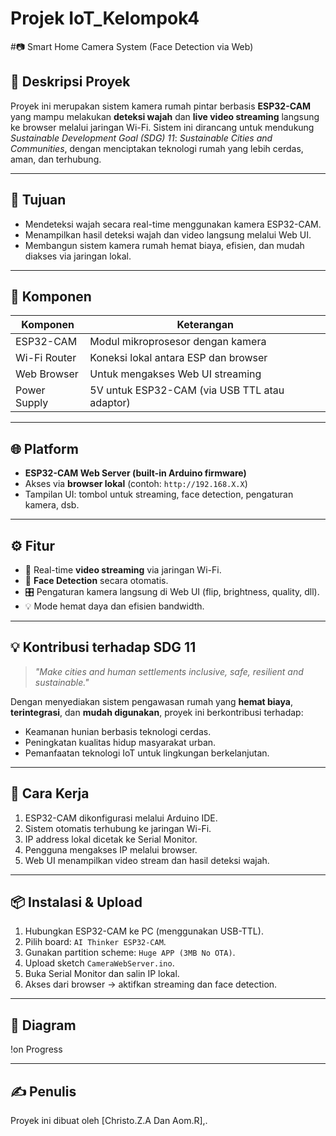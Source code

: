 

# Projek IoT_Kelompok4
#📷 Smart Home Camera System (Face Detection via Web)

## 🧠 Deskripsi Proyek

Proyek ini merupakan sistem kamera rumah pintar berbasis **ESP32-CAM** yang mampu melakukan **deteksi wajah** dan **live video streaming** langsung ke browser melalui jaringan Wi-Fi. Sistem ini dirancang untuk mendukung *Sustainable Development Goal (SDG) 11*: *Sustainable Cities and Communities*, dengan menciptakan teknologi rumah yang lebih cerdas, aman, dan terhubung.

---

## 🎯 Tujuan

- Mendeteksi wajah secara real-time menggunakan kamera ESP32-CAM.
- Menampilkan hasil deteksi wajah dan video langsung melalui Web UI.
- Membangun sistem kamera rumah hemat biaya, efisien, dan mudah diakses via jaringan lokal.

---

## 🔧 Komponen

| Komponen      | Keterangan                        |
|---------------|-----------------------------------|
| ESP32-CAM     | Modul mikroprosesor dengan kamera |
| Wi-Fi Router  | Koneksi lokal antara ESP dan browser |
| Web Browser   | Untuk mengakses Web UI streaming  |
| Power Supply  | 5V untuk ESP32-CAM (via USB TTL atau adaptor) |

---

## 🌐 Platform

- **ESP32-CAM Web Server (built-in Arduino firmware)**
- Akses via **browser lokal** (contoh: `http://192.168.X.X`)
- Tampilan UI: tombol untuk streaming, face detection, pengaturan kamera, dsb.

---

## ⚙️ Fitur

- 🔁 Real-time **video streaming** via jaringan Wi-Fi.
- 👤 **Face Detection** secara otomatis.
- 🎛️ Pengaturan kamera langsung di Web UI (flip, brightness, quality, dll).
- 💡 Mode hemat daya dan efisien bandwidth.

---

## 💡 Kontribusi terhadap SDG 11

> *"Make cities and human settlements inclusive, safe, resilient and sustainable."*

Dengan menyediakan sistem pengawasan rumah yang **hemat biaya**, **terintegrasi**, dan **mudah digunakan**, proyek ini berkontribusi terhadap:
- Keamanan hunian berbasis teknologi cerdas.
- Peningkatan kualitas hidup masyarakat urban.
- Pemanfaatan teknologi IoT untuk lingkungan berkelanjutan.

---

## 🚀 Cara Kerja

1. ESP32-CAM dikonfigurasi melalui Arduino IDE.
2. Sistem otomatis terhubung ke jaringan Wi-Fi.
3. IP address lokal dicetak ke Serial Monitor.
4. Pengguna mengakses IP melalui browser.
5. Web UI menampilkan video stream dan hasil deteksi wajah.

---

## 📦 Instalasi & Upload

1. Hubungkan ESP32-CAM ke PC (menggunakan USB-TTL).
2. Pilih board: `AI Thinker ESP32-CAM`.
3. Gunakan partition scheme: `Huge APP (3MB No OTA)`.
4. Upload sketch `CameraWebServer.ino`.
5. Buka Serial Monitor dan salin IP lokal.
6. Akses dari browser → aktifkan streaming dan face detection.

---

## 📸 Diagram

!on Progress

---

## ✍️ Penulis

Proyek ini dibuat oleh [Christo.Z.A Dan Aom.R],.

